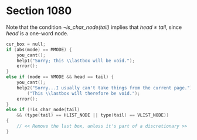 # Section 1080

Note that the condition *¬is_char_node(tail)* implies that *head* $\ne$ *tail*, since *head* is a one-word node.

```c << If the current list ends with a box node, delete it from the list and make |cur_box| point to it; otherwise set |cur_box = null| >>=
cur_box = null;
if (abs(mode) == MMODE) {
    you_cant();
    help1("Sorry; this \\lastbox will be void.");
    error();
}
else if (mode == VMODE && head == tail) {
    you_cant();
    help2("Sorry...I usually can't take things from the current page.")
        ("This \\lastbox will therefore be void.");
    error();
}
else if (!is_char_node(tail)
    && (type(tail) == HLIST_NODE || type(tail) == VLIST_NODE))
{
    // << Remove the last box, unless it's part of a discretionary >>
}
```
